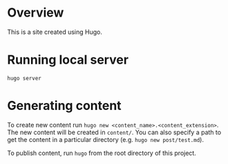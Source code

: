 # Overview

This is a site created using Hugo.

# Running local server

`hugo server`

# Generating content

To create new content run `hugo new <content_name>.<content_extension>`. The new content will be created in `content/`. You can also specify a path to get the content in a particular directory (e.g. `hugo new post/test.md`).

To publish content, run `hugo` from the root directory of this project.

